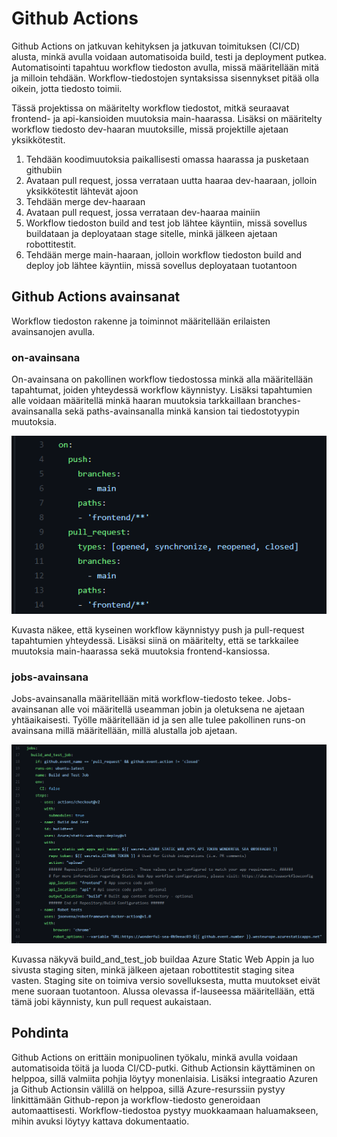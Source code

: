 # Github Actions

Github Actions on jatkuvan kehityksen ja jatkuvan toimituksen (CI/CD) alusta, minkä avulla voidaan automatisoida build, testi ja deployment putkea. Automatisointi tapahtuu workflow tiedoston avulla, missä määritellään mitä ja milloin tehdään. Workflow-tiedostojen syntaksissa sisennykset pitää olla oikein, jotta tiedosto toimii.

Tässä projektissa on määritelty workflow tiedostot, mitkä seuraavat frontend- ja api-kansioiden muutoksia main-haarassa. Lisäksi on määritelty workflow tiedosto dev-haaran muutoksille, missä projektille ajetaan yksikkötestit.

1. Tehdään koodimuutoksia paikallisesti omassa haarassa ja pusketaan githubiin
2. Avataan pull request, jossa verrataan uutta haaraa dev-haaraan, jolloin yksikkötestit lähtevät ajoon
3. Tehdään merge dev-haaraan
4. Avataan pull request, jossa verrataan dev-haaraa mainiin
5. Workflow tiedoston build and test job lähtee käyntiin, missä sovellus buildataan ja deployataan stage sitelle, minkä jälkeen ajetaan robottitestit.
6. Tehdään merge main-haaraan, jolloin workflow tiedoston build and deploy job lähtee käyntiin, missä sovellus deployataan tuotantoon

## Github Actions avainsanat

Workflow tiedoston rakenne ja toiminnot määritellään erilaisten avainsanojen avulla. 

### on-avainsana

On-avainsana on pakollinen workflow tiedostossa minkä alla määritellään tapahtumat, joiden yhteydessä workflow käynnistyy. Lisäksi tapahtumien alle voidaan määritellä minkä haaran muutoksia tarkkaillaan branches-avainsanalla sekä paths-avainsanalla minkä kansion tai tiedostotyypin muutoksia.

![Workflow on-avainsana](images/actions_on_keyword.PNG "on -avainsana")

Kuvasta näkee, että kyseinen workflow käynnistyy push ja pull-request tapahtumien yhteydessä. Lisäksi siinä on määritelty, että se tarkkailee muutoksia main-haarassa sekä muutoksia frontend-kansiossa.

### jobs-avainsana

Jobs-avainsanalla määritellään mitä workflow-tiedosto tekee. Jobs-avainsanan alle voi määritellä useamman jobin ja oletuksena ne ajetaan yhtäaikaisesti. Työlle määritellään id ja sen alle tulee pakollinen runs-on avainsana millä määritellään, millä alustalla job ajetaan.

![Workflow jobs-avainsana](images/actions_jobs_keyword.PNG "jobs -avainsana")

Kuvassa näkyvä build_and_test_job buildaa Azure Static Web Appin ja luo sivusta staging siten, minkä jälkeen ajetaan robottitestit staging sitea vasten. Staging site on toimiva versio sovelluksesta, mutta muutokset eivät mene suoraan tuotantoon. Alussa olevassa if-lauseessa määritellään, että tämä jobi käynnisty, kun pull request aukaistaan.

## Pohdinta

Github Actions on erittäin monipuolinen työkalu, minkä avulla voidaan automatisoida töitä ja luoda CI/CD-putki. Github Actionsin käyttäminen on helppoa, sillä valmiita pohjia löytyy monenlaisia. Lisäksi integraatio Azuren ja Github Actionsin välillä on helppoa, sillä Azure-resurssiin pystyy linkittämään Github-repon ja workflow-tiedosto generoidaan automaattisesti. Workflow-tiedostoa pystyy muokkaamaan haluamakseen, mihin avuksi löytyy kattava dokumentaatio.